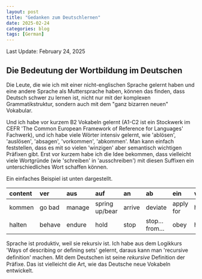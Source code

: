 ```yaml
---
layout: post
title: "Gedanken zum Deutschlernen"
date: 2025-02-24
categories: blog
tags: [German]
---
```

Last Update: February 24, 2025

## Die Bedeutung der Wortbildung im Deutschen

Die Leute, die wie ich mit einer nicht-englischen Sprache gelernt haben und eine andere Sprache als Muttersprache haben, können das finden, dass Deutsch schwer zu lernen ist, nicht nur mit der komplexen Grammatikstruktur, sondern auch mit dem "ganz bizarren neuen" Vokabular.

Und ich habe vor kurzem B2 Vokabeln gelernt (A1-C2 ist ein Stockwerk im CEFR 'The Common European Framework of Reference for Languages' Fachwerk), und ich habe viele Wörter intensiv gelernt, wie 'ablösen', 'auslösen', 'absagen', 'vorkommen', 'abkommen'. Man kann einfach feststellen, dass es mit so vielen 'winzigen' aber semantisch wichtigen Präfixen gibt. Erst vor kurzem habe ich die Idee bekommen, dass vielleicht viele Wortgründe (wie 'schreiben' in 'ausschreiben') mit diesen Suffixen ein unterschiedliches Wort schaffen können.

Ein einfaches Beispiel ist unten dargestellt.

| content | ver    | aus    | auf            | an     | ab           | ein       | vor     |
| :------ | :----- | :----- | :------------- | :----- | :----------- | :-------- | :------ |
| kommen  | go bad | manage | spring up/bear | arrive | deviate      | apply for | happen  |
| halten  | behave | endure | hold           | stop   | stop…from… | obey      | hold up |

Sprache ist produktiv, weil sie rekursiv ist. Ich habe aus dem Logikkurs 'Ways of describing or deﬁning sets' gelernt, daraus kann man 'recursive deﬁnition' machen. Mit dem Deutschen ist seine *rekursive* Definition der Präfixe. Das ist vielleicht die Art, wie das Deutsche neue Vokabeln entwickelt.
